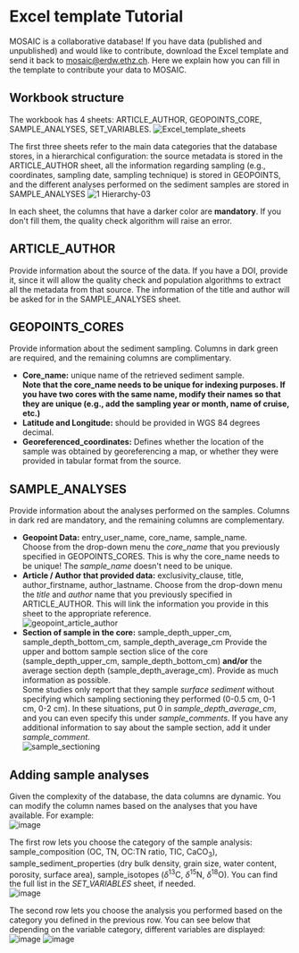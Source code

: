 # Excel template Tutorial
MOSAIC is a collaborative database! If you have data (published and unpublished) and would like to contribute, download the Excel template and send it back to mosaic@erdw.ethz.ch. Here we explain how you can fill in the template to contribute your data to MOSAIC.  

## Workbook structure
The workbook has 4 sheets: ARTICLE_AUTHOR, GEOPOINTS_CORE, SAMPLE_ANALYSES, SET_VARIABLES. 
![Excel_template_sheets](https://user-images.githubusercontent.com/15121054/222724572-83d3a9cf-87f0-4ed1-9b4e-eb051dec7ea1.jpg)

The first three sheets refer to the main data categories that the database stores, in a hierarchical configuration: the source metadata is stored in the ARTICLE_AUTHOR sheet, all the information regarding sampling (e.g., coordinates, sampling date, sampling technique) is stored in GEOPOINTS, and the different analyses performed on the sediment samples are stored in SAMPLE_ANALYSES
![1  Hierarchy-03](https://user-images.githubusercontent.com/15121054/222730501-93877178-5f77-4daa-a950-7e6e17eaf822.jpg)

In each sheet, the columns that have a darker color are **mandatory**. If you don't fill them, the quality check algorithm will raise an error.

## ARTICLE_AUTHOR
Provide information about the source of the data. If you have a DOI, provide it, since it will allow the quality check and population algorithms to extract all the metadata from that source. The information of the title and author will be asked for in the SAMPLE_ANALYSES sheet. 

## GEOPOINTS_CORES
Provide information about the sediment sampling. Columns in dark green are required, and the remaining columns are complimentary. 
- **Core_name:** unique name of the retrieved sediment sample.  
**Note that the core_name needs to be unique for indexing purposes. If you have two cores with the same name, modify their names so that they are unique (e.g., add the sampling year or month, name of cruise, etc.)**
- **Latitude and Longitude:** should be provided in WGS 84 degrees decimal.
- **Georeferenced_coordinates:** Defines whether the location of the sample was obtained by georeferencing a map, or whether they were provided in tabular format from the source.

## SAMPLE_ANALYSES
Provide information about the analyses performed on the samples. Columns in dark red are mandatory, and the remaining columns are complementary.
- **Geopoint Data:** entry_user_name, core_name, sample_name.  
Choose from the drop-down menu the *core_name* that you previously specified in GEOPOINTS_CORES. This is why the core_name needs to be unique!
The *sample_name* doesn't need to be unique. 
- **Article / Author that provided data:** exclusivity_clause, title, author_firstname, author_lastname.
Choose from the drop-down menu the *title* and *author* name that you previously specified in ARTICLE_AUTHOR. This will link the information you provide in this sheet to the appropriate reference.  
![geopoint_article_author](https://user-images.githubusercontent.com/15121054/222728834-31a43d9c-f7c6-419b-a262-357f770816fd.jpg)
- **Section of sample in the core:** sample_depth_upper_cm, sample_depth_bottom_cm, sample_depth_average_cm
Provide the upper and bottom sample section slice of the core (sample_depth_upper_cm, sample_depth_bottom_cm) **and/or** the average section depth (sample_depth_average_cm). Provide as much information as possible.  
Some studies only report that they sample *surface sediment* without specifying which sampling sectioning they performed (0-0.5 cm, 0-1 cm, 0-2 cm). In these situations, put 0 in *sample_depth_average_cm*, and you can even specify this under *sample_comments*. If you have any additional information to say about the sample section, add it under *sample_comment*.  
![sample_sectioning](https://user-images.githubusercontent.com/15121054/222728924-ce8d68b0-3916-4fed-8d3f-ddb9a269c810.jpg)

## Adding sample analyses
Given the complexity of the database, the data columns are dynamic. You can modify the column names based on the analyses that you have available. For example:  
![image](https://user-images.githubusercontent.com/15121054/222732199-1f8d594c-a8e3-4a6b-9283-5a54d7150bab.png)

The first row lets you choose the category of the sample analysis: sample_composition (OC, TN, OC:TN ratio, TIC, CaCO<sub>3</sub>), sample_sediment_properties (dry bulk density, grain size, water content, porosity, surface area), sample_isotopes ($\delta$<sup>13</sup>C, $\delta$<sup>15</sup>N, $\delta$<sup>18</sup>O). You can find the full list in the *SET_VARIABLES* sheet, if needed.  
![image](https://user-images.githubusercontent.com/15121054/222732318-ca3119bb-5029-4000-ba41-2f324f70d763.png)

The second row lets you choose the analysis you performed based on the category you defined in the previous row. You can see below that depending on the variable category, different variables are displayed:  
![image](https://user-images.githubusercontent.com/15121054/222735402-fb53102c-99c5-4a9c-aaed-62bdc84cba9b.png) ![image](https://user-images.githubusercontent.com/15121054/222735266-34a7f5a1-1ca4-4f05-8066-d4ee6b822412.png)


